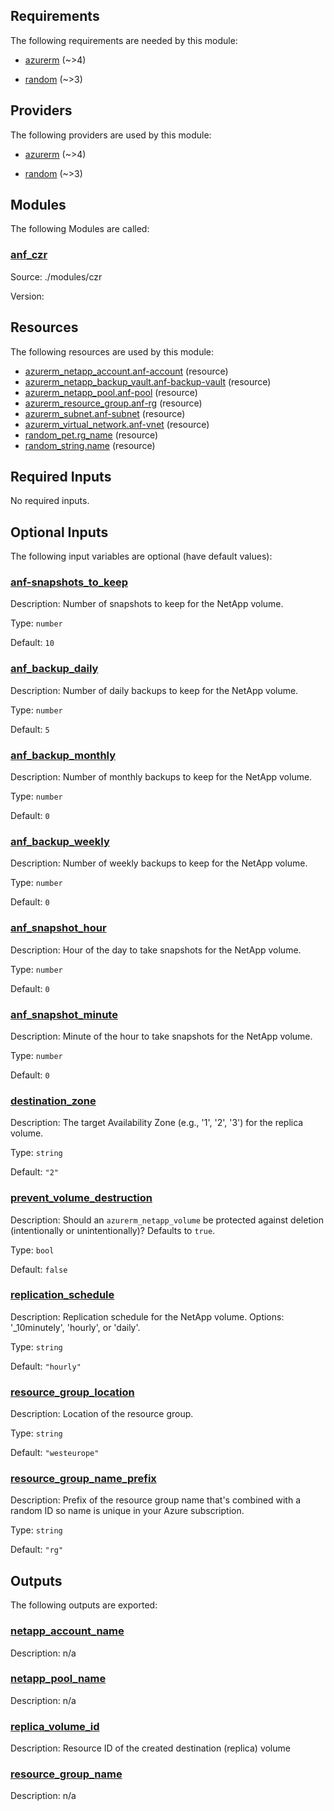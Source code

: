 ## Requirements

The following requirements are needed by this module:

- <a name="requirement_azurerm"></a> [azurerm](#requirement\_azurerm) (~>4)

- <a name="requirement_random"></a> [random](#requirement\_random) (~>3)

## Providers

The following providers are used by this module:

- <a name="provider_azurerm"></a> [azurerm](#provider\_azurerm) (~>4)

- <a name="provider_random"></a> [random](#provider\_random) (~>3)

## Modules

The following Modules are called:

### <a name="module_anf_czr"></a> [anf\_czr](#module\_anf\_czr)

Source: ./modules/czr

Version:

## Resources

The following resources are used by this module:

- [azurerm_netapp_account.anf-account](https://registry.terraform.io/providers/hashicorp/azurerm/latest/docs/resources/netapp_account) (resource)
- [azurerm_netapp_backup_vault.anf-backup-vault](https://registry.terraform.io/providers/hashicorp/azurerm/latest/docs/resources/netapp_backup_vault) (resource)
- [azurerm_netapp_pool.anf-pool](https://registry.terraform.io/providers/hashicorp/azurerm/latest/docs/resources/netapp_pool) (resource)
- [azurerm_resource_group.anf-rg](https://registry.terraform.io/providers/hashicorp/azurerm/latest/docs/resources/resource_group) (resource)
- [azurerm_subnet.anf-subnet](https://registry.terraform.io/providers/hashicorp/azurerm/latest/docs/resources/subnet) (resource)
- [azurerm_virtual_network.anf-vnet](https://registry.terraform.io/providers/hashicorp/azurerm/latest/docs/resources/virtual_network) (resource)
- [random_pet.rg_name](https://registry.terraform.io/providers/hashicorp/random/latest/docs/resources/pet) (resource)
- [random_string.name](https://registry.terraform.io/providers/hashicorp/random/latest/docs/resources/string) (resource)

## Required Inputs

No required inputs.

## Optional Inputs

The following input variables are optional (have default values):

### <a name="input_anf-snapshots_to_keep"></a> [anf-snapshots\_to\_keep](#input\_anf-snapshots\_to\_keep)

Description: Number of snapshots to keep for the NetApp volume.

Type: `number`

Default: `10`

### <a name="input_anf_backup_daily"></a> [anf\_backup\_daily](#input\_anf\_backup\_daily)

Description: Number of daily backups to keep for the NetApp volume.

Type: `number`

Default: `5`

### <a name="input_anf_backup_monthly"></a> [anf\_backup\_monthly](#input\_anf\_backup\_monthly)

Description: Number of monthly backups to keep for the NetApp volume.

Type: `number`

Default: `0`

### <a name="input_anf_backup_weekly"></a> [anf\_backup\_weekly](#input\_anf\_backup\_weekly)

Description: Number of weekly backups to keep for the NetApp volume.

Type: `number`

Default: `0`

### <a name="input_anf_snapshot_hour"></a> [anf\_snapshot\_hour](#input\_anf\_snapshot\_hour)

Description: Hour of the day to take snapshots for the NetApp volume.

Type: `number`

Default: `0`

### <a name="input_anf_snapshot_minute"></a> [anf\_snapshot\_minute](#input\_anf\_snapshot\_minute)

Description: Minute of the hour to take snapshots for the NetApp volume.

Type: `number`

Default: `0`

### <a name="input_destination_zone"></a> [destination\_zone](#input\_destination\_zone)

Description: The target Availability Zone (e.g., '1', '2', '3') for the replica volume.

Type: `string`

Default: `"2"`

### <a name="input_prevent_volume_destruction"></a> [prevent\_volume\_destruction](#input\_prevent\_volume\_destruction)

Description: Should an `azurerm_netapp_volume` be protected against deletion (intentionally or unintentionally)? Defaults to `true`.

Type: `bool`

Default: `false`

### <a name="input_replication_schedule"></a> [replication\_schedule](#input\_replication\_schedule)

Description: Replication schedule for the NetApp volume. Options: '\_10minutely', 'hourly', or 'daily'.

Type: `string`

Default: `"hourly"`

### <a name="input_resource_group_location"></a> [resource\_group\_location](#input\_resource\_group\_location)

Description: Location of the resource group.

Type: `string`

Default: `"westeurope"`

### <a name="input_resource_group_name_prefix"></a> [resource\_group\_name\_prefix](#input\_resource\_group\_name\_prefix)

Description: Prefix of the resource group name that's combined with a random ID so name is unique in your Azure subscription.

Type: `string`

Default: `"rg"`

## Outputs

The following outputs are exported:

### <a name="output_netapp_account_name"></a> [netapp\_account\_name](#output\_netapp\_account\_name)

Description: n/a

### <a name="output_netapp_pool_name"></a> [netapp\_pool\_name](#output\_netapp\_pool\_name)

Description: n/a

### <a name="output_replica_volume_id"></a> [replica\_volume\_id](#output\_replica\_volume\_id)

Description: Resource ID of the created destination (replica) volume

### <a name="output_resource_group_name"></a> [resource\_group\_name](#output\_resource\_group\_name)

Description: n/a

